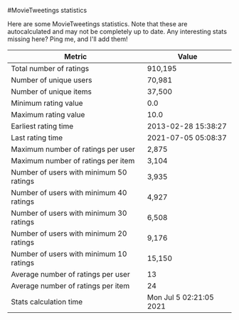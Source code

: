 #MovieTweetings statistics

Here are some MovieTweetings statistics. Note that these are autocalculated and may not be completely up to date. Any interesting stats missing here? Ping me, and I'll add them!

Metric | Value
--- | ---
Total number of ratings                 | 910,195
Number of unique users                  | 70,981
Number of unique items                  | 37,500
Minimum rating value                    | 0.0
Maximum rating value                    | 10.0
Earliest rating time                    | 2013-02-28 15:38:27
Last rating time                        | 2021-07-05 05:08:37
Maximum number of ratings per user      | 2,875
Maximum number of ratings per item      | 3,104
Number of users with minimum 50 ratings | 3,935
Number of users with minimum 40 ratings | 4,927
Number of users with minimum 30 ratings | 6,508
Number of users with minimum 20 ratings | 9,176
Number of users with minimum 10 ratings | 15,150
Average number of ratings per user      | 13
Average number of ratings per item      | 24
Stats calculation time                  | Mon Jul  5 02:21:05 2021

